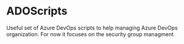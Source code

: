 # ADOScripts

Useful set of Azure DevOps scripts to help managing Azure DevOps organization.
For now it focuses on the security group managment
